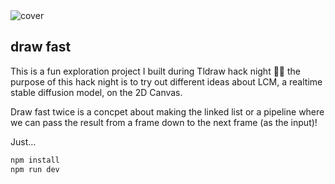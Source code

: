 <div>
    <img src="https://github.com/lichin-lin/draw-fast-twice/blob/2b88aad47eef9484e4d55c03f619647747b05b18/public/cover.png?raw=true" alt="cover">
</div>

## draw fast

This is a fun exploration project I built during Tldraw hack night 🧑‍💻 the purpose of this hack night is to try out different ideas about LCM, a realtime stable diffusion model, on the 2D Canvas.

Draw fast twice is a concpet about making the linked list or a pipeline where we can pass the result from a frame down to the next frame (as the input)! 

Just...

```bash
npm install
npm run dev
```

